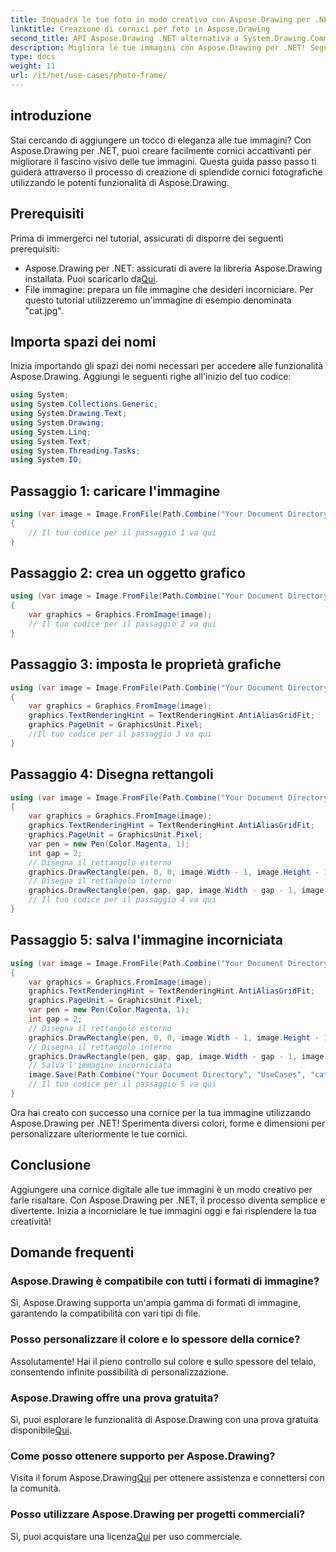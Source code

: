 ```yaml
---
title: Inquadra le tue foto in modo creativo con Aspose.Drawing per .NET
linktitle: Creazione di cornici per foto in Aspose.Drawing
second_title: API Aspose.Drawing .NET alternativa a System.Drawing.Common
description: Migliora le tue immagini con Aspose.Drawing per .NET! Segui la nostra guida passo passo per creare splendide cornici per foto. Esplora Aspose.Drawing per .NET adesso!
type: docs
weight: 11
url: /it/net/use-cases/photo-frame/
---
```

## introduzione
Stai cercando di aggiungere un tocco di eleganza alle tue immagini? Con Aspose.Drawing per .NET, puoi creare facilmente cornici accattivanti per migliorare il fascino visivo delle tue immagini. Questa guida passo passo ti guiderà attraverso il processo di creazione di splendide cornici fotografiche utilizzando le potenti funzionalità di Aspose.Drawing.
## Prerequisiti
Prima di immergerci nel tutorial, assicurati di disporre dei seguenti prerequisiti:
-  Aspose.Drawing per .NET: assicurati di avere la libreria Aspose.Drawing installata. Puoi scaricarlo da[Qui](https://releases.aspose.com/drawing/net/).
- File immagine: prepara un file immagine che desideri incorniciare. Per questo tutorial utilizzeremo un'immagine di esempio denominata "cat.jpg".
## Importa spazi dei nomi
Inizia importando gli spazi dei nomi necessari per accedere alle funzionalità Aspose.Drawing. Aggiungi le seguenti righe all'inizio del tuo codice:
```csharp
using System;
using System.Collections.Generic;
using System.Drawing.Text;
using System.Drawing;
using System.Linq;
using System.Text;
using System.Threading.Tasks;
using System.IO;
```
## Passaggio 1: caricare l'immagine
```csharp
using (var image = Image.FromFile(Path.Combine("Your Document Directory", "UseCases", "cat.jpg")))
{
    // Il tuo codice per il passaggio 1 va qui
}
```
## Passaggio 2: crea un oggetto grafico
```csharp
using (var image = Image.FromFile(Path.Combine("Your Document Directory", "UseCases", "cat.jpg")))
{
    var graphics = Graphics.FromImage(image);
    // Il tuo codice per il passaggio 2 va qui
}
```
## Passaggio 3: imposta le proprietà grafiche
```csharp
using (var image = Image.FromFile(Path.Combine("Your Document Directory", "UseCases", "cat.jpg")))
{
    var graphics = Graphics.FromImage(image);
    graphics.TextRenderingHint = TextRenderingHint.AntiAliasGridFit;
    graphics.PageUnit = GraphicsUnit.Pixel;
    //Il tuo codice per il passaggio 3 va qui
}
```
## Passaggio 4: Disegna rettangoli
```csharp
using (var image = Image.FromFile(Path.Combine("Your Document Directory", "UseCases", "cat.jpg")))
{
    var graphics = Graphics.FromImage(image);
    graphics.TextRenderingHint = TextRenderingHint.AntiAliasGridFit;
    graphics.PageUnit = GraphicsUnit.Pixel;
    var pen = new Pen(Color.Magenta, 1);
    int gap = 2;
    // Disegna il rettangolo esterno
    graphics.DrawRectangle(pen, 0, 0, image.Width - 1, image.Height - 1);
    // Disegna il rettangolo interno
    graphics.DrawRectangle(pen, gap, gap, image.Width - gap - 1, image.Height - gap - 1);
    // Il tuo codice per il passaggio 4 va qui
}
```
## Passaggio 5: salva l'immagine incorniciata
```csharp
using (var image = Image.FromFile(Path.Combine("Your Document Directory", "UseCases", "cat.jpg")))
{
    var graphics = Graphics.FromImage(image);
    graphics.TextRenderingHint = TextRenderingHint.AntiAliasGridFit;
    graphics.PageUnit = GraphicsUnit.Pixel;
    var pen = new Pen(Color.Magenta, 1);
    int gap = 2;
    // Disegna il rettangolo esterno
    graphics.DrawRectangle(pen, 0, 0, image.Width - 1, image.Height - 1);
    // Disegna il rettangolo interno
    graphics.DrawRectangle(pen, gap, gap, image.Width - gap - 1, image.Height - gap - 1);
    // Salva l'immagine incorniciata
    image.Save(Path.Combine("Your Document Directory", "UseCases", "cat_with_honor_out.jpg"));
    // Il tuo codice per il passaggio 5 va qui
}
```
Ora hai creato con successo una cornice per la tua immagine utilizzando Aspose.Drawing per .NET! Sperimenta diversi colori, forme e dimensioni per personalizzare ulteriormente le tue cornici.
## Conclusione
Aggiungere una cornice digitale alle tue immagini è un modo creativo per farle risaltare. Con Aspose.Drawing per .NET, il processo diventa semplice e divertente. Inizia a incorniciare le tue immagini oggi e fai risplendere la tua creatività!
## Domande frequenti
### Aspose.Drawing è compatibile con tutti i formati di immagine?
Sì, Aspose.Drawing supporta un'ampia gamma di formati di immagine, garantendo la compatibilità con vari tipi di file.
### Posso personalizzare il colore e lo spessore della cornice?
Assolutamente! Hai il pieno controllo sul colore e sullo spessore del telaio, consentendo infinite possibilità di personalizzazione.
### Aspose.Drawing offre una prova gratuita?
 Sì, puoi esplorare le funzionalità di Aspose.Drawing con una prova gratuita disponibile[Qui](https://releases.aspose.com/).
### Come posso ottenere supporto per Aspose.Drawing?
 Visita il forum Aspose.Drawing[Qui](https://forum.aspose.com/c/diagram/17) per ottenere assistenza e connettersi con la comunità.
### Posso utilizzare Aspose.Drawing per progetti commerciali?
 Sì, puoi acquistare una licenza[Qui](https://purchase.aspose.com/buy) per uso commerciale.